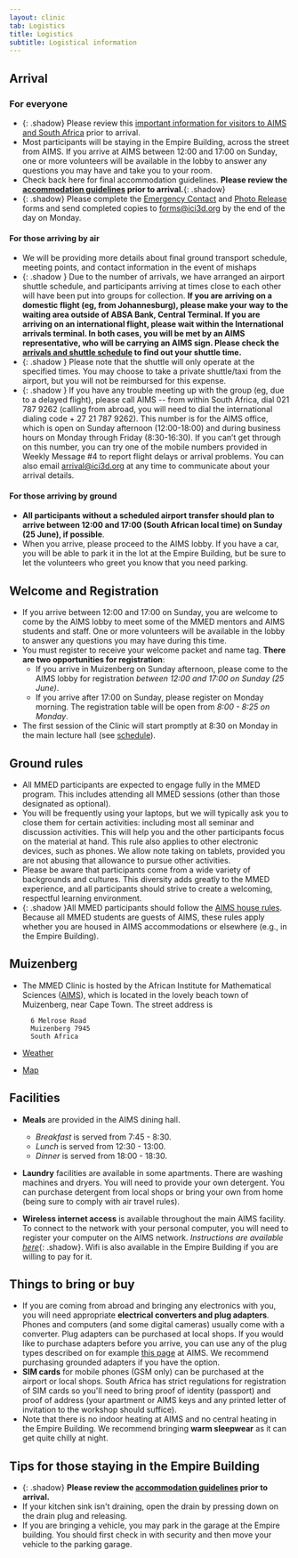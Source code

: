 ```yaml
---
layout: clinic
tab: Logistics
title: Logistics
subtitle: Logistical information
---
```


## Arrival

### For everyone
- {: .shadow} Please review this [important information for visitors to AIMS and South Africa](./ImportantInfoAIMS.pdf) prior to arrival.
- Most participants will be staying in the Empire Building, across the street from AIMS. If you arrive at AIMS between 12:00 and 17:00 on Sunday, one or more volunteers will be available in the lobby to answer any questions you may have and take you to your room.
- Check back here for final accommodation guidelines. **Please review the [accommodation guidelines](./accommodationGuidelines) prior to arrival.**{: .shadow}
- {: .shadow} Please complete the [Emergency Contact](./emergencyContact) and [Photo Release](./photoRelease) forms and send completed copies to <forms@ici3d.org> by the end of the day on Monday.

#### For those arriving by air

- We will be providing more details about final ground transport schedule, meeting points, and contact information in the event of mishaps 
- {: .shadow } Due to the number of arrivals, we have arranged an airport shuttle schedule, and participants arriving at times close to each other will have been put into groups for collection. **If you are arriving on a domestic flight (eg, from Johannesburg), please make your way to the waiting area outside of ABSA Bank, Central Terminal. If you are arriving on an international flight, please wait within the International arrivals terminal. In both cases, you will be met by an AIMS representative, who will be carrying an AIMS sign. Please check the [arrivals and shuttle schedule](./airportTransfers) to find out your shuttle time.**
- {: .shadow } Please note that the shuttle will only operate at the specified times. You may choose to take a private shuttle/taxi from the airport, but you will not be reimbursed for this expense.
- {: .shadow } If you have any trouble meeting up with the group (eg, due to a delayed flight), please call AIMS -- from within South Africa, dial 021 787 9262 (calling from abroad, you will need to dial the international dialing code + 27 21 787 9262). This number is for the AIMS office, which is open on Sunday afternoon (12:00-18:00) and during business hours on Monday through Friday (8:30-16:30). If you can’t get through on this number, you can try one of the mobile numbers provided in Weekly Message \#4 to report flight delays or arrival problems. You can also email <arrival@ici3d.org> at any time to communicate about your arrival details.

#### For those arriving by ground

- **All participants without a scheduled airport transfer should plan to arrive between 12:00 and 17:00 (South African local time) on Sunday (25 June), if possible**.
- When you arrive, please proceed to the AIMS lobby. If you have a car, you will be able to park it in the lot at the Empire Building, but be sure to let the volunteers who greet you know that you need parking.

## Welcome and Registration

- If you arrive between 12:00 and 17:00 on Sunday, you are welcome to come by the AIMS lobby to meet some of the MMED mentors and AIMS students and staff. One or more volunteers will be available in the lobby to answer any questions you may have during this time.
- You must register to receive your welcome packet and name tag. **There are two opportunities for registration**:
    - If you arrive in Muizenberg on Sunday afternoon, please come to the AIMS lobby for registration _between 12:00 and 17:00 on Sunday (25 June)_.
    - If you arrive after 17:00 on Sunday, please register on Monday morning. The registration table will be open from _8:00 - 8:25 on Monday_.
- The first session of the Clinic will start promptly at 8:30 on Monday in the main lecture hall (see [schedule](../schedule)).

## Ground rules

- All MMED participants are expected to engage fully in the MMED program. This includes attending all MMED sessions (other than those designated as optional).
- You will be frequently using your laptops, but we will typically ask you to close them for certain activities: including most all seminar and discussion activities. This will help you and the other participants focus on the material at hand. This rule also applies to other electronic devices, such as phones. We allow note taking on tablets, provided you are not abusing that allowance to pursue other activities.
- Please be aware that participants come from a wide variety of backgrounds and cultures. This diversity adds greatly to the MMED experience, and all participants should strive to create a welcoming, respectful learning environment.
- {: .shadow }All MMED participants should follow the [AIMS house rules](./AIMS_house_rules.pdf). Because all MMED students are guests of AIMS, these rules apply whether you are housed in AIMS accommodations or elsewhere (e.g., in the Empire Building).

## Muizenberg

- The MMED Clinic is hosted by the African Institute for Mathematical Sciences ([AIMS](http://www.aims.ac.za/)), which is located in the lovely beach town of Muizenberg, near Cape Town. The street address is

        6 Melrose Road
        Muizenberg 7945
        South Africa
- [Weather](http://www.accuweather.com/en-us/za/western-cape/muizenberg/quick-look.aspx)
- [Map][map]

## Facilities

- **Meals** are provided in the AIMS dining hall.
    * *Breakfast* is served from 7:45 - 8:30.
    * *Lunch* is served from 12:30 - 13:00.  
    * *Dinner* is served from 18:00 - 18:30.

- **Laundry** facilities are available in some apartments. There are washing machines and dryers. You will need to provide your own detergent. You can purchase detergent from local shops or bring your own from home (being sure to comply with air travel rules).
- **Wireless internet access** is available throughout the main AIMS facility. To connect to the network with your personal computer, you will need to register your computer on the AIMS network. _Instructions are available [here](./AIMS_IT.pdf)_{: .shadow}. Wifi is also available in the Empire Building if you are willing to pay for it.

## Things to bring or buy

- If you are coming from abroad and bringing any electronics with you, you will need appropriate **electrical converters and plug adapters**. Phones and computers (and some digital cameras) usually come with a converter. Plug adapters can be purchased at local shops. If you would like to purchase adapters before you arrive, you can use any of the plug types described on for example [this page](http://www.power-plugs-sockets.com/south-africa/) at AIMS. We recommend purchasing grounded adapters if you have the option.
- **SIM cards** for mobile phones (GSM only) can be purchased at the airport or local shops. South Africa has strict regulations for registration of SIM cards so you'll need to bring proof of identity (passport) and proof of address (your apartment or AIMS keys and any printed letter of invitation to the workshop should suffice).
- Note that there is no indoor heating at AIMS and no central heating in the Empire Building. We recommend bringing **warm sleepwear** as it can get quite chilly at night.

## Tips for those staying in the Empire Building

- {: .shadow} **Please review the [accommodation guidelines](./accommodationGuidelines) prior to arrival.**
- If your kitchen sink isn't draining, open the drain by pressing down on the drain plug and releasing.
- If you are bringing a vehicle, you may park in the garage at the Empire building. You should first check in with security and then move your vehicle to the parking garage.

[map]: http://maps.google.com/maps/ms?ie=UTF8&hl=en&msa=0&ll>=-34.107878,18.469359&spn=0.00469,0.007832&z=17&msid=213677819135429766434.0004a4048a8ea5f6d63d3
